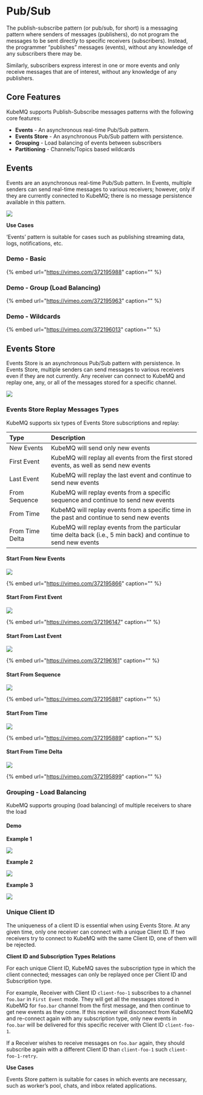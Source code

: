 # Pub/Sub

The publish-subscribe pattern \(or pub/sub, for short\) is a messaging pattern where senders of messages \(publishers\), do not program the messages to be sent directly to specific receivers \(subscribers\). Instead, the programmer “publishes” messages \(events\), without any knowledge of any subscribers there may be.

Similarly, subscribers express interest in one or more events and only receive messages that are of interest, without any knowledge of any publishers.

## Core Features

KubeMQ supports Publish-Subscribe messages patterns with the following core features:

* **Events** - An asynchronous real-time Pub/Sub pattern.
* **Events Store** - An asynchronous Pub/Sub pattern with persistence.
* **Grouping** - Load balancing of events between subscribers
* **Partitioning** - Channels/Topics based wildcards

## Events

Events are an asynchronous real-time Pub/Sub pattern. In Events, multiple senders can send real-time messages to various receivers; however, only if they are currently connected to KubeMQ; there is no message persistence available in this pattern.

![](../.gitbook/assets/event.png)

**Use Cases**

‘Events’ pattern is suitable for cases such as publishing streaming data, logs, notifications, etc.

### Demo - Basic

{% embed url="https://vimeo.com/372195988" caption="" %}

### Demo - Group \(Load Balancing\)

{% embed url="https://vimeo.com/372195963" caption="" %}

### Demo - Wildcards

{% embed url="https://vimeo.com/372196013" caption="" %}

## Events Store

Events Store is an asynchronous Pub/Sub pattern with persistence. In Events Store, multiple senders can send messages to various receivers even if they are not currently. Any receiver can connect to KubeMQ and replay one, any, or all of the messages stored for a specific channel.

![](../.gitbook/assets/event-store.png)

### Events Store Replay Messages Types

KubeMQ supports six types of Events Store subscriptions and replay:

| Type | Description |
| :--- | :--- |
| New Events | KubeMQ will send only new events |
| First Event | KubeMQ will replay all events from the first stored events, as well as send new events |
| Last Event | KubeMQ will replay the last event and continue to send new events |
| From Sequence | KubeMQ will replay events from a specific sequence and continue to send new events |
| From Time | KubeMQ will replay events from a specific time in the past and continue to send new events |
| From Time Delta | KubeMQ will replay events from the particular time delta back \(i.e., 5 min back\) and continue to send new events |

#### Start From New Events

![](../.gitbook/assets/event-store-from-new.png)

{% embed url="https://vimeo.com/372195866" caption="" %}

#### Start From First Event

![](../.gitbook/assets/event-store-from-first.png)

{% embed url="https://vimeo.com/372196147" caption="" %}

#### Start From Last Event

![](../.gitbook/assets/event-store-from-last.png)

{% embed url="https://vimeo.com/372196161" caption="" %}

#### Start From Sequence

![](../.gitbook/assets/event-store-from-seq.png)

{% embed url="https://vimeo.com/372195881" caption="" %}

#### Start From Time

![](../.gitbook/assets/event-store-from-time.png)

{% embed url="https://vimeo.com/372195889" caption="" %}

#### Start From Time Delta

![](../.gitbook/assets/event-store-from-time-delta.png)

{% embed url="https://vimeo.com/372195899" caption="" %}

### Grouping - Load Balancing

KubeMQ supports grouping \(load balancing\) of multiple receivers to share the load

#### Demo

**Example 1**

![](../.gitbook/assets/kubemqctl-pub-sub-events-store-groups-1.gif)

**Example 2**

![](../.gitbook/assets/kubemqctl-pub-sub-events-store-groups-2.gif)

**Example 3**

![](../.gitbook/assets/kubemqctl-pub-sub-events-store-groups-3.gif)

### Unique Client ID

The uniqueness of a client ID is essential when using Events Store. At any given time, only one receiver can connect with a unique Client ID. If two receivers try to connect to KubeMQ with the same Client ID, one of them will be rejected.

**Client ID and Subscription Types Relations**

For each unique Client ID, KubeMQ saves the subscription type in which the client connected; messages can only be replayed once per Client ID and Subscription type.

For example, Receiver with Client ID `client-foo-1` subscribes to a channel `foo.bar` in `First Event` mode. They will get all the messages stored in KubeMQ for `foo.bar` channel from the first message, and then continue to get new events as they come. If this receiver will disconnect from KubeMQ and re-connect again with any subscription type, only new events in `foo.bar` will be delivered for this specific receiver with Client ID `client-foo-1`.

If a Receiver wishes to receive messages on `foo.bar` again, they should subscribe again with a different Client ID than `client-foo-1` such `client-foo-1-retry`.

**Use Cases**

Events Store pattern is suitable for cases in which events are necessary, such as worker’s pool, chats, and inbox related applications.

